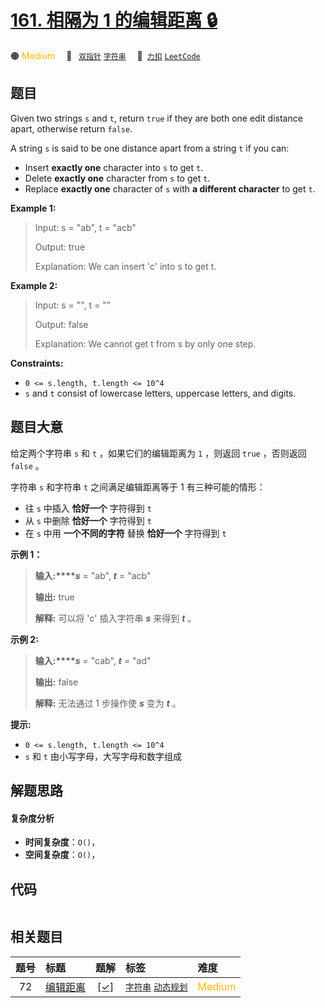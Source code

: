 # [161. 相隔为 1 的编辑距离 🔒](https://2xiao.github.io/leetcode-js/problem/0161.html)

🟠 <font color=#ffb800>Medium</font>&emsp; 🔖&ensp; [`双指针`](/tag/two-pointers.md) [`字符串`](/tag/string.md)&emsp; 🔗&ensp;[`力扣`](https://leetcode.cn/problems/one-edit-distance) [`LeetCode`](https://leetcode.com/problems/one-edit-distance)

## 题目

Given two strings `s` and `t`, return `true` if they are both one edit
distance apart, otherwise return `false`.

A string `s` is said to be one distance apart from a string `t` if you can:

  * Insert **exactly one** character into `s` to get `t`.
  * Delete **exactly one** character from `s` to get `t`.
  * Replace **exactly one** character of `s` with **a different character** to get `t`.



**Example 1:**

> Input: s = "ab", t = "acb"
> 
> Output: true
> 
> Explanation: We can insert 'c' into s to get t.

**Example 2:**

> Input: s = "", t = ""
> 
> Output: false
> 
> Explanation: We cannot get t from s by only one step.

**Constraints:**

  * `0 <= s.length, t.length <= 10^4`
  * `s` and `t` consist of lowercase letters, uppercase letters, and digits.


## 题目大意

给定两个字符串 `s` 和 `t` ，如果它们的编辑距离为 `1` ，则返回 `true` ，否则返回 `false` 。

字符串 `s` 和字符串 `t` 之间满足编辑距离等于 1 有三种可能的情形：

  * 往 `s` 中插入 **恰好一个** 字符得到 `t`
  * 从 `s` 中删除 **恰好一个** 字符得到 `t`
  * 在 `s` 中用 **一个不同的字符** 替换 **恰好一个** 字符得到 `t`



**示例 1：**

> 
> 
> 
> 
> 
> **输入:****_s_** = "ab", **_t_** = "acb"
> 
> **输出:** true
> 
> **解释:** 可以将 'c' 插入字符串 **_s_**  来得到 _**t**_ 。
> 
> 

**示例 2:**

> 
> 
> 
> 
> 
> **输入:****_s_** = "cab", **_t_** = "ad"
> 
> **输出:** false
> 
> **解释:** 无法通过 1 步操作使 _**s**_ 变为 _**t**_ 。



**提示:**

  * `0 <= s.length, t.length <= 10^4`
  * `s` 和 `t` 由小写字母，大写字母和数字组成


## 解题思路

#### 复杂度分析

- **时间复杂度**：`O()`，
- **空间复杂度**：`O()`，

## 代码

```javascript

```

## 相关题目

<!-- prettier-ignore -->
| 题号 | 标题 | 题解 | 标签 | 难度 |
| :------: | :------ | :------: | :------ | :------ |
| 72 | [编辑距离](https://leetcode.com/problems/edit-distance) | [[✓]](/problem/0072.md) |  [`字符串`](/tag/string.md) [`动态规划`](/tag/dynamic-programming.md) | <font color=#ffb800>Medium</font> |